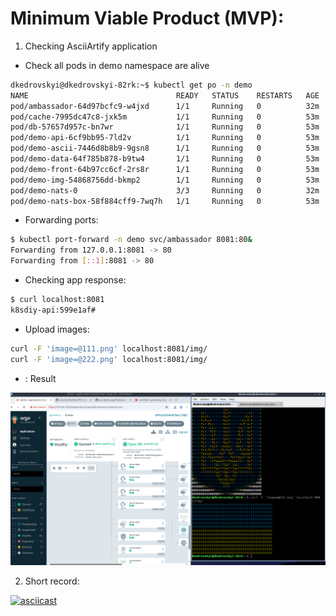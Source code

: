 # Minimum Viable Product (MVP):

1. Checking AsciiArtify application
- Check all pods in demo namespace are alive
```bash
dkedrovskyi@dkedrovskyi-82rk:~$ kubectl get po -n demo 
NAME                                 READY   STATUS    RESTARTS   AGE
pod/ambassador-64d97bcfc9-w4jxd      1/1     Running   0          32m
pod/cache-7995dc47c8-jxk5m           1/1     Running   0          53m
pod/db-57657d957c-bn7wr              1/1     Running   0          53m
pod/demo-api-6cf9bb95-7ld2v          1/1     Running   0          53m
pod/demo-ascii-7446d8b8b9-9gsn8      1/1     Running   0          53m
pod/demo-data-64f785b878-b9tw4       1/1     Running   0          53m
pod/demo-front-64b97cc6cf-2rs8r      1/1     Running   0          53m
pod/demo-img-54868756dd-bkmp2        1/1     Running   0          53m
pod/demo-nats-0                      3/3     Running   0          32m
pod/demo-nats-box-58f884cff9-7wq7h   1/1     Running   0          53m
```
- Forwarding ports:
```bash
$ kubectl port-forward -n demo svc/ambassador 8081:80&
Forwarding from 127.0.0.1:8081 -> 80
Forwarding from [::1]:8081 -> 80
```
- Checking app response:  
```bash
$ curl localhost:8081
k8sdiy-api:599e1af#       
```

- Upload images:
```bash
curl -F 'image=@111.png' localhost:8081/img/
curl -F 'image=@222.png' localhost:8081/img/
```
- : Result 

![Result](images/mvp.png)  

2. Short record:

[![asciicast](https://asciinema.org/a/0EW8U2Pvwla5rmRP0vDXJSwh5.svg)](https://asciinema.org/a/0EW8U2Pvwla5rmRP0vDXJSwh5)
